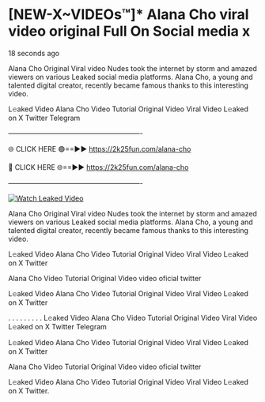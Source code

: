# [NEW-X~VIDEOs™]* Alana Cho viral video original Full On Social media x

18 seconds ago

Alana Cho Original Viral video Nudes took the internet by storm and amazed viewers on various Leaked social media platforms. Alana Cho, a young and talented digital creator, recently became famous thanks to this interesting video.

L𝚎aked Video Alana Cho Video Tutorial Original Video Viral Video L𝚎aked on X Twitter Telegram

———————————————————-

🌐 CLICK HERE 🟢==►► https://2k25fun.com/alana-cho

🔴 CLICK HERE 🌐==►► https://2k25fun.com/alana-cho

———————————————————-

[![Watch Leaked Video](https://miro.medium.com/v2/resize:fit:828/format:webp/1*cilzJN44JGOrTw9NJCrNHA.gif "Watch Leaked Video")](https://2k25fun.com/alana-cho)

Alana Cho Original Viral video Nudes took the internet by storm and amazed viewers on various Leaked social media platforms. Alana Cho, a young and talented digital creator, recently became famous thanks to this interesting video.

L𝚎aked Video Alana Cho Video Tutorial Original Video Viral Video L𝚎aked on X Twitter

Alana Cho Video Tutorial Original Video video oficial twitter

L𝚎aked Video Alana Cho Video Tutorial Original Video Viral Video L𝚎aked on X Twitter

. . . . . . . . . L𝚎aked Video Alana Cho Video Tutorial Original Video Viral Video L𝚎aked on X Twitter Telegram

L𝚎aked Video Alana Cho Video Tutorial Original Video Viral Video L𝚎aked on X Twitter

Alana Cho Video Tutorial Original Video video oficial twitter

L𝚎aked Video Alana Cho Video Tutorial Original Video Viral Video L𝚎aked on X Twitter.